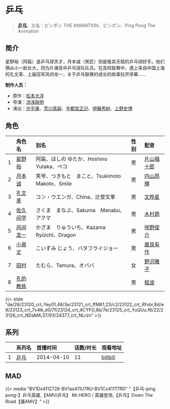 # 乒乓


> <u>**[乒乓](http://bgm.tv/subject/93739)**</u>，又名：ピンポン THE ANIMATION、ピンポン、Ping Pong The Animation

## 简介


星野裕（阿扁）是乒乓球天才，月本诚（笑匠）则是极具天赋的乒乓球好手。他们俩从小一起长大，同为片濑高中乒乓球队队员。在高校联赛中，遇上来自中国上海的孔文革、上届冠军风间龙一，关于乒乓联赛的成长的故事拉开序幕……

**制作人员：**
- 原作：[松本大洋](http://bgm.tv/person/7245)
- 导演：[汤浅政明](http://bgm.tv/person/2280)
- 演出：[许平康](http://bgm.tv/person/26764)、[荒川真嗣](http://bgm.tv/person/1798)、[宇都宫正记](http://bgm.tv/person/11829)、[伊藤秀树](http://bgm.tv/person/12238)、[上野史博](http://bgm.tv/person/11559)

## 角色

|     |   角色名   |   别名  | 性别 |  配音  |
|:--- |:------  |:----      |:---  |:--   |
| 1 | [星野裕](http://bgm.tv/character/23120) | 阿扁、ほしの ゆたか、Hoshino Yutaka、ペコ | 男 | [片山福十郎](http://bgm.tv/person/14143) |
| 2 | [月本诚](http://bgm.tv/character/23121) | 笑爷、つきもと　まこと、Tsukimoto　Makoto、Smile | 男 | [内山昂輝](http://bgm.tv/person/5768) |
| 3 | [孔文革](http://bgm.tv/character/23122) | コン・ウエンガ、China、辻堂文革 | 男 | [文晔星](http://bgm.tv/person/14144) |
| 4 | [佐久间学](http://bgm.tv/character/23123) | さくま　まなぶ、Sakuma　Manabu、アクマ | 男 | [木村昴](http://bgm.tv/person/6787) |
| 5 | [风间龙一](http://bgm.tv/character/23124) | かざま　りゅういち、Kazama　Ryūichi、Dragon | 男 | [咲野俊介](http://bgm.tv/person/4951) |
| 6 | [小泉丈](http://bgm.tv/character/23125) | こいずみ じょう、バタフライジョー | 男 | [屋良有作](http://bgm.tv/person/4370) |
| 7 | [田村](http://bgm.tv/character/23126) | たむら、Tamura、オババ | 女 | [野沢雅子](http://bgm.tv/person/3954) |
| 8 | [孔的教练](http://bgm.tv/character/24377) |  | 男 | [程波](http://bgm.tv/person/16331) |

{{< slide "de/28/23120_crt_Yey01,48/3e/23121_crt_ffM61,23/c2/23122_crt_Rfvbr,8d/e9/23123_crt_7v4lk,d0/7f/23124_crt_4CYFG,8b/7e/23125_crt_YuQUu,f6/22/23126_crt_NDaMA,37/93/24377_crt_NLrzn" >}}

## 系列

|     | 系列名 | 首播时间       | 话数/时长 | 观看地址                                                       |
|:----|:----|:-----------|:------|:-----------------------------------------------------------|
| 1   |[乒乓](https://bgm.tv/subject/93739)| 2014-04-10 | 11    | [bilibili](https://www.bilibili.com/bangumi/play/ep277065) |


## MAD

{{< media  "BV1Ds411Z726-BV1as411U7RU-BV1Cx411T7RD"
"【乒乓-ping pong-】乒乓英雄,【AMV/乒乓】 Mr.HERO / 英雄登场,【乒乓】Down The Road【骚AMV】"  >}}
